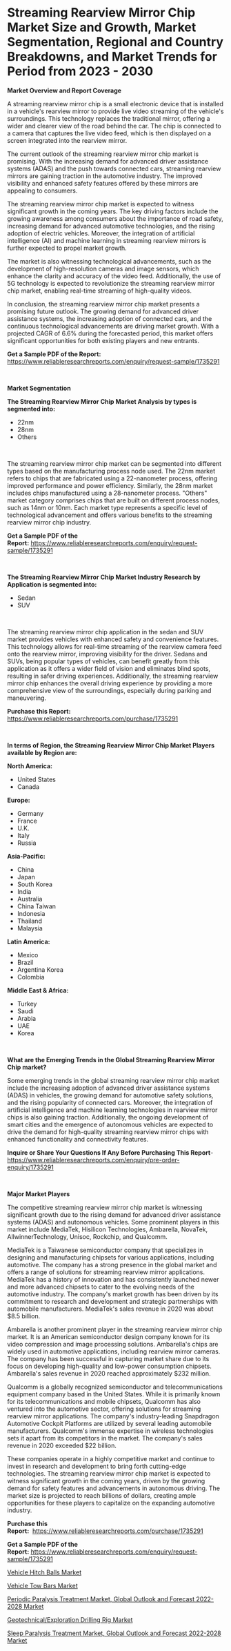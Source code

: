<p><h1>Streaming Rearview Mirror Chip Market Size and Growth, Market Segmentation, Regional and Country Breakdowns, and Market Trends for Period from 2023 -  2030</h1></p><p><strong>Market Overview and Report Coverage</strong></p>
<p><p>A streaming rearview mirror chip is a small electronic device that is installed in a vehicle's rearview mirror to provide live video streaming of the vehicle's surroundings. This technology replaces the traditional mirror, offering a wider and clearer view of the road behind the car. The chip is connected to a camera that captures the live video feed, which is then displayed on a screen integrated into the rearview mirror.</p><p>The current outlook of the streaming rearview mirror chip market is promising. With the increasing demand for advanced driver assistance systems (ADAS) and the push towards connected cars, streaming rearview mirrors are gaining traction in the automotive industry. The improved visibility and enhanced safety features offered by these mirrors are appealing to consumers.</p><p>The streaming rearview mirror chip market is expected to witness significant growth in the coming years. The key driving factors include the growing awareness among consumers about the importance of road safety, increasing demand for advanced automotive technologies, and the rising adoption of electric vehicles. Moreover, the integration of artificial intelligence (AI) and machine learning in streaming rearview mirrors is further expected to propel market growth.</p><p>The market is also witnessing technological advancements, such as the development of high-resolution cameras and image sensors, which enhance the clarity and accuracy of the video feed. Additionally, the use of 5G technology is expected to revolutionize the streaming rearview mirror chip market, enabling real-time streaming of high-quality videos.</p><p>In conclusion, the streaming rearview mirror chip market presents a promising future outlook. The growing demand for advanced driver assistance systems, the increasing adoption of connected cars, and the continuous technological advancements are driving market growth. With a projected CAGR of 6.6% during the forecasted period, this market offers significant opportunities for both existing players and new entrants.</p></p>
<p><strong>Get a Sample PDF of the Report:</strong> <a href="https://www.reliableresearchreports.com/enquiry/request-sample/1735291">https://www.reliableresearchreports.com/enquiry/request-sample/1735291</a></p>
<p>&nbsp;</p>
<p><strong>Market Segmentation</strong></p>
<p><strong>The Streaming Rearview Mirror Chip Market Analysis by types is segmented into:</strong></p>
<p><ul><li>22nm</li><li>28nm</li><li>Others</li></ul></p>
<p>&nbsp;</p>
<p><p>The streaming rearview mirror chip market can be segmented into different types based on the manufacturing process node used. The 22nm market refers to chips that are fabricated using a 22-nanometer process, offering improved performance and power efficiency. Similarly, the 28nm market includes chips manufactured using a 28-nanometer process. "Others" market category comprises chips that are built on different process nodes, such as 14nm or 10nm. Each market type represents a specific level of technological advancement and offers various benefits to the streaming rearview mirror chip industry.</p></p>
<p><strong>Get a Sample PDF of the Report:</strong>&nbsp;<a href="https://www.reliableresearchreports.com/enquiry/request-sample/1735291">https://www.reliableresearchreports.com/enquiry/request-sample/1735291</a></p>
<p>&nbsp;</p>
<p><strong>The Streaming Rearview Mirror Chip Market Industry Research by Application is segmented into:</strong></p>
<p><ul><li>Sedan</li><li>SUV</li></ul></p>
<p>&nbsp;</p>
<p><p>The streaming rearview mirror chip application in the sedan and SUV market provides vehicles with enhanced safety and convenience features. This technology allows for real-time streaming of the rearview camera feed onto the rearview mirror, improving visibility for the driver. Sedans and SUVs, being popular types of vehicles, can benefit greatly from this application as it offers a wider field of vision and eliminates blind spots, resulting in safer driving experiences. Additionally, the streaming rearview mirror chip enhances the overall driving experience by providing a more comprehensive view of the surroundings, especially during parking and maneuvering.</p></p>
<p><strong>Purchase this Report:</strong>&nbsp; <a href="https://www.reliableresearchreports.com/purchase/1735291">https://www.reliableresearchreports.com/purchase/1735291</a></p>
<p>&nbsp;</p>
<p><strong>In terms of Region, the Streaming Rearview Mirror Chip Market Players available by Region are:</strong></p>
<p>
    <p> <strong> North America: </strong>
        <ul>
            <li>United States</li>
            <li>Canada</li>
        </ul>
        </p> 
    <p> <strong> Europe: </strong>
        <ul>
            <li>Germany</li>
            <li>France</li>
            <li>U.K.</li>
            <li>Italy</li>
            <li>Russia</li>
        </ul>
        </p> 
    <p> <strong> Asia-Pacific: </strong>
        <ul>
            <li>China</li>
            <li>Japan</li>
            <li>South Korea</li>
            <li>India</li>
            <li>Australia</li>
            <li>China Taiwan</li>
            <li>Indonesia</li>
            <li>Thailand</li>
            <li>Malaysia</li>
        </ul>
        </p> 
    <p> <strong> Latin America: </strong>
        <ul>
            <li>Mexico</li>
            <li>Brazil</li>
            <li>Argentina Korea</li>
            <li>Colombia</li>
        </ul>
        </p> 
    <p> <strong> Middle East & Africa: </strong>
        <ul>
            <li>Turkey</li>
            <li>Saudi</li>
            <li>Arabia</li>
            <li>UAE</li>
            <li>Korea</li>
        </ul>
    </p>
    </p>
<p>&nbsp;</p>
<p><strong>What are the Emerging Trends in the Global Streaming Rearview Mirror Chip market?</strong></p>
<p><p>Some emerging trends in the global streaming rearview mirror chip market include the increasing adoption of advanced driver assistance systems (ADAS) in vehicles, the growing demand for automotive safety solutions, and the rising popularity of connected cars. Moreover, the integration of artificial intelligence and machine learning technologies in rearview mirror chips is also gaining traction. Additionally, the ongoing development of smart cities and the emergence of autonomous vehicles are expected to drive the demand for high-quality streaming rearview mirror chips with enhanced functionality and connectivity features.</p></p>
<p><strong>Inquire or Share Your Questions If Any Before Purchasing This Report</strong>- <a href="https://www.reliableresearchreports.com/enquiry/pre-order-enquiry/1735291">https://www.reliableresearchreports.com/enquiry/pre-order-enquiry/1735291</a></p>
<p>&nbsp;</p>
<p><strong>Major Market Players</strong></p>
<p><p>The competitive streaming rearview mirror chip market is witnessing significant growth due to the rising demand for advanced driver assistance systems (ADAS) and autonomous vehicles. Some prominent players in this market include MediaTek, Hisilicon Technologies, Ambarella, NovaTek, AllwinnerTechnology, Unisoc, Rockchip, and Qualcomm.</p><p>MediaTek is a Taiwanese semiconductor company that specializes in designing and manufacturing chipsets for various applications, including automotive. The company has a strong presence in the global market and offers a range of solutions for streaming rearview mirror applications. MediaTek has a history of innovation and has consistently launched newer and more advanced chipsets to cater to the evolving needs of the automotive industry. The company's market growth has been driven by its commitment to research and development and strategic partnerships with automobile manufacturers. MediaTek's sales revenue in 2020 was about $8.5 billion.</p><p>Ambarella is another prominent player in the streaming rearview mirror chip market. It is an American semiconductor design company known for its video compression and image processing solutions. Ambarella's chips are widely used in automotive applications, including rearview mirror cameras. The company has been successful in capturing market share due to its focus on developing high-quality and low-power consumption chipsets. Ambarella's sales revenue in 2020 reached approximately $232 million.</p><p>Qualcomm is a globally recognized semiconductor and telecommunications equipment company based in the United States. While it is primarily known for its telecommunications and mobile chipsets, Qualcomm has also ventured into the automotive sector, offering solutions for streaming rearview mirror applications. The company's industry-leading Snapdragon Automotive Cockpit Platforms are utilized by several leading automobile manufacturers. Qualcomm's immense expertise in wireless technologies sets it apart from its competitors in the market. The company's sales revenue in 2020 exceeded $22 billion.</p><p>These companies operate in a highly competitive market and continue to invest in research and development to bring forth cutting-edge technologies. The streaming rearview mirror chip market is expected to witness significant growth in the coming years, driven by the growing demand for safety features and advancements in autonomous driving. The market size is projected to reach billions of dollars, creating ample opportunities for these players to capitalize on the expanding automotive industry.</p></p>
<p><strong>Purchase this Report:</strong>&nbsp;&nbsp;<a href="https://www.reliableresearchreports.com/purchase/1735291">https://www.reliableresearchreports.com/purchase/1735291</a></p>
<p></p>
<p><strong>Get a Sample PDF of the Report:</strong>&nbsp;<a href="https://www.reliableresearchreports.com/enquiry/request-sample/1735291">https://www.reliableresearchreports.com/enquiry/request-sample/1735291</a></p>
<p><p><a href="https://www.linkedin.com/pulse/vehicle-hitch-balls-market-size-growth-forecast-from-2023/">Vehicle Hitch Balls Market</a></p><p><a href="https://www.linkedin.com/pulse/vehicle-tow-bars-market-research-report-provides-thorough/">Vehicle Tow Bars Market</a></p><p><a href="https://medium.com/@melt.scale.beast/periodic-paralysis-treatment-market-global-outlook-and-forecast-2022-2028-market-furnishes-a87599b657ef">Periodic Paralysis Treatment Market, Global Outlook and Forecast 2022-2028 Market</a></p><p><a href="https://www.linkedin.com/pulse/geotechnicalexploration-drilling-rig-market-size-share-amp/">Geotechnical/Exploration Drilling Rig Market</a></p><p><a href="https://medium.com/@sake.use.loan/decoding-sleep-paralysis-treatment-market-global-outlook-and-forecast-2022-2028-market-metrics-0cbad7a7cdb0">Sleep Paralysis Treatment Market, Global Outlook and Forecast 2022-2028 Market</a></p></p>